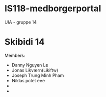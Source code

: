 # IS118-medborgerportal
UIA - gruppe 14


# Skibidi 14

Members:

- Danny Nguyen Le
- Jonas Likværn(Likiftw)
- Joseph Trung Minh Pham
- Niklas potet eee
- 
- 


